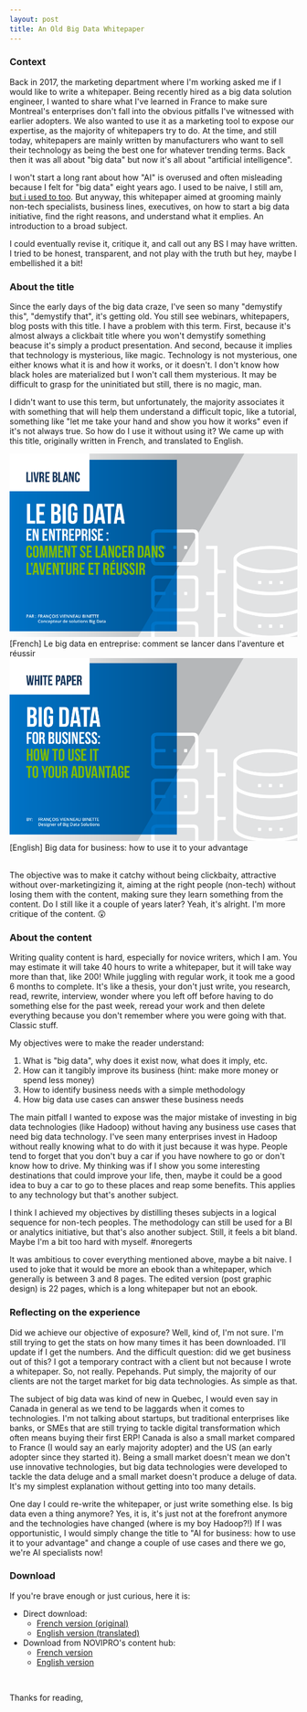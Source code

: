 ```yaml
---
layout: post
title: An Old Big Data Whitepaper
---
```


### Context

Back in 2017, the marketing department where I'm working asked me if I would like to write a whitepaper. Being recently hired as a big data solution engineer, I wanted to share what I've learned in France to make sure Montreal's enterprises don't fall into the obvious pitfalls I've witnessed with earlier adopters. We also wanted to use it as a marketing tool to expose our expertise, as the majority of whitepapers try to do. At the time, and still today, whitepapers are mainly written by manufacturers who want to sell their technology as being the best one for whatever trending terms. Back then it was all about "big data" but now it's all about "artificial intelligence". 

I won't start a long rant about how "AI" is overused and often misleading because I felt for "big data" eight years ago. I used to be naive, I still am, <a href="https://www.youtube.com/watch?v=ndBjraV-3UY" target="_blank">but i used to too</a>. But anyway, this whitepaper aimed at grooming mainly non-tech specialists, business lines, executives, on how to start a big data initiative, find the right reasons, and understand what it emplies. An introduction to a broad subject.

I could eventually revise it, critique it, and call out any BS I may have written. I tried to be honest, transparent, and not play with the truth but hey, maybe I embellished it a bit!

### About the title

Since the early days of the big data craze, I've seen so many "demystify this", "demystify that", it's getting old. You still see webinars, whitepapers, blog posts with this title. I have a problem with this term. First, because it's almost always a clickbait title where you won't demystify something beacuse it's simply a product presentation. And second, because it implies that technology is mysterious, like magic. Technology is not mysterious, one either knows what it is and how it works, or it doesn't. I don't know how black holes are materialized but I won't call them mysterious. It may be difficult to grasp for the uninitiated but still, there is no magic, man.

I didn't want to use this term, but unfortunately, the majority associates it with something that will help them understand a difficult topic, like a tutorial, something like "let me take your hand and show you how it works" even if it's not always true. So how do I use it without using it? We came up with this title, originally written in French, and translated to English.

<div class="row">
  <div class="col-md-6">
    <img src="/assets/img/wp_cover_fr.png" class="rounded mx-auto d-block img-fluid" alt="Big Data Whitepaper Cover Image in French">
    <figcaption class="figure-caption">[French] Le big data en entreprise: comment se lancer dans l'aventure et réussir</figcaption>
  </div>
  <div class="col-md-6">
    <img src="/assets/img/wp_cover_en.png" class="rounded mx-auto d-block img-fluid" alt="Big Data Whitepaper Cover Image in English">
    <figcaption class="figure-caption">[English] Big data for business: how to use it to your advantage</figcaption>
  </div>
</div>

<br>

The objective was to make it catchy without being clickbaity, attractive without over-marketingizing it, aiming at the right people (non-tech) without losing them with the content, making sure they learn something from the content. Do I still like it a couple of years later? Yeah, it's alright. I'm more critique of the content. &#128562;

### About the content

Writing quality content is hard, especially for novice writers, which I am. You may estimate it will take 40 hours to write a whitepaper, but it will take way more than that, like 200! While juggling with regular work, it took me a good 6 months to complete. It's like a thesis, your don't just write, you research, read, rewrite, interview, wonder where you left off before having to do something else for the past week, reread your work and then delete everything because you don't remember where you were going with that. Classic stuff.

My objectives were to make the reader understand:
1. What is "big data", why does it exist now, what does it imply, etc.
2. How can it tangibly improve its business (hint: make more money or spend less money)
3. How to identify business needs with a simple methodology
4. How big data use cases can answer these business needs

The main pitfall I wanted to expose was the major mistake of investing in big data technologies (like Hadoop) without having any business use cases that need big data technology. I've seen many enterprises invest in Hadoop without really knowing what to do with it just because it was hype. People tend to forget that you don't buy a car if you have nowhere to go or don't know how to drive. My thinking was if I show you some interesting destinations that could improve your life, then, maybe it could be a good idea to buy a car to go to these places and reap some benefits. This applies to any technology but that's another subject.

I think I achieved my objectives by distilling theses subjects in a logical sequence for non-tech peoples. The methodology can still be used for a BI or analytics initiative, but that's also another subject. Still, it feels a bit bland. Maybe I'm a bit too hard with myself. #noregerts

It was ambitious to cover everything mentioned above, maybe a bit naive. I used to joke that it would be more an ebook than a whitepaper, which generally is between 3 and 8 pages. The edited version (post graphic design) is 22 pages, which is a long whitepaper but not an ebook.

### Reflecting on the experience

Did we achieve our objective of exposure? Well, kind of, I'm not sure. I'm still trying to get the stats on how many times it has been downloaded. I'll update if I get the numbers. And the difficult question: did we get business out of this? I got a temporary contract with a client but not because I wrote a whitepaper. So, not really. Pepehands. Put simply, the majority of our clients are not the target market for big data technologies. As simple as that.

The subject of big data was kind of new in Quebec, I would even say in Canada in general as we tend to be laggards when it comes to technologies. I'm not talking about startups, but traditional enterprises like banks, or SMEs that are still trying to tackle digital transformation which often means buying their first ERP! Canada is also a small market compared to France (I would say an early majority adopter) and the US (an early adopter since they started it). Being a small market doesn't mean we don't use innovative technologies, but big data technologies were developed to tackle the data deluge and a small market doesn't produce a deluge of data. It's my simplest explanation without getting into too many details.

One day I could re-write the whitepaper, or just write something else. Is big data even a thing anymore? Yes, it is, it's just not at the forefront anymore and the technologies have changed (where is my boy Hadoop?!) If I was opportunistic, I would simply change the title to "AI for business: how to use it to your advantage" and change a couple of use cases and there we go, we're AI specialists now! 

### Download

If you're brave enough or just curious, here it is:

* Direct download:
  * <a href="/assets/pdf/LivreBlanc_BigData_FR.pdf" target="_blank">French version (original)</a>
  * <a href="/assets/pdf/Whitepaper_BigData_ENG.pdf" target="_blank">English version (translated)</a>
* Download from NOVIPRO's content hub:
  * <a href="https://hub.novipro.com/fr/livre-blanc-le-big-data-en-entreprise-comment-se-lancer-dans-laventure-et-r%C3%A9ussir" target="_blank">French version</a>
  * <a href="https://hub.novipro.com/en/white-paper-big-data-for-business-how-to-use-it-to-your-advantage" target="_blank">English version</a>

<br>

Thanks for reading,